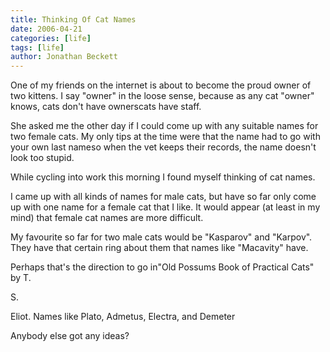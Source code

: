```yaml
---
title: Thinking Of Cat Names
date: 2006-04-21
categories: [life]
tags: [life]
author: Jonathan Beckett
---
```


One of my friends on the internet is about to become the proud owner of two kittens. I say "owner" in the loose sense, because as any cat "owner" knows, cats don't have ownerscats have staff.

She asked me the other day if I could come up with any suitable names for two female cats. My only tips at the time were that the name had to go with your own last nameso when the vet keeps their records, the name doesn't look too stupid.

While cycling into work this morning I found myself thinking of cat names.

I came up with all kinds of names for male cats, but have so far only come up with one name for a female cat that I like. It would appear (at least in my mind) that female cat names are more difficult.

My favourite so far for two male cats would be "Kasparov" and "Karpov". They have that certain ring about them that names like "Macavity" have.

Perhaps that's the direction to go in"Old Possums Book of Practical Cats" by T.

S.

Eliot. Names like Plato, Admetus, Electra, and Demeter

Anybody else got any ideas?